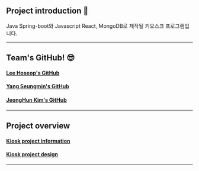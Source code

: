 ## Project introduction 👀

Java Spring-boot와 Javascript React, MongoDB로 제작될 키오스크 프로그램입니다.
<br><hr>

## Team's GitHub! 😎

#### [Lee Hoseop's GitHub](https://github.com/fpem123)
#### [Yang Seungmin's GitHub](https://github.com/brunstart)
#### [JeongHun Kim's GitHub](https://github.com/BBlack-Hun)

<hr>

## Project overview

#### [Kiosk project information](https://fpem123.github.io/blog/kiosk-project-1/)
#### [Kiosk project design](https://fpem123.github.io/blog/kiosk-project-2/)

<hr>